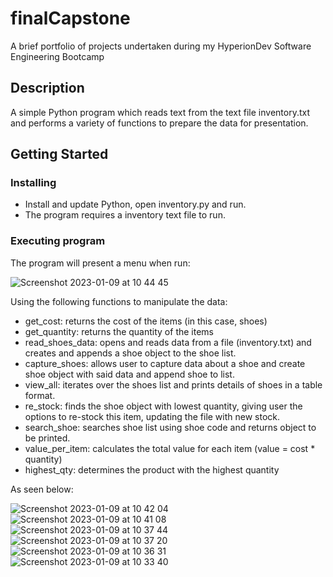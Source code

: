 # finalCapstone


A brief portfolio of projects undertaken during my HyperionDev Software Engineering Bootcamp

## Description

A simple Python program which reads text from the text file inventory.txt and performs a variety of functions to prepare the data for presentation. 

## Getting Started

### Installing

* Install and update Python, open inventory.py and run. 
* The program requires a inventory text file to run. 

### Executing program
The program will present a menu when run: 

![Screenshot 2023-01-09 at 10 44 45](https://user-images.githubusercontent.com/53863441/211290736-9a2c96a3-3893-4c26-b5ed-ff6b02dc50d7.png)

Using the following functions to manipulate the data: 

- get_cost: returns the cost of the items (in this case, shoes)
- get_quantity: returns the quantity of the items 
- read_shoes_data: opens and reads data from a file (inventory.txt) and creates and appends a shoe object to the shoe list. 
- capture_shoes: allows user to capture data about a shoe and create shoe object with said data and append shoe to list. 
- view_all: iterates over the shoes list and prints details of shoes in a table format. 
- re_stock: finds the shoe object with lowest quantity, giving user the options to re-stock this item, updating the file with new stock. 
- search_shoe: searches shoe list using shoe code and returns object to be printed. 
- value_per_item: calculates the total value for each item (value = cost * quantity)
- highest_qty: determines the product with the highest quantity 

As seen below: 

![Screenshot 2023-01-09 at 10 42 04](https://user-images.githubusercontent.com/53863441/211290641-a26d0651-40a2-4bf4-9fa9-da5877409cf9.png)
![Screenshot 2023-01-09 at 10 41 08](https://user-images.githubusercontent.com/53863441/211290643-d6f64a50-28b7-48f6-81ba-f27eca44ec98.png)
![Screenshot 2023-01-09 at 10 37 44](https://user-images.githubusercontent.com/53863441/211290644-d597f817-0ca0-4341-9588-4c4efc32c9f5.png)
![Screenshot 2023-01-09 at 10 37 20](https://user-images.githubusercontent.com/53863441/211290645-03035b14-7b68-4763-8c62-144336dc9e00.png)
![Screenshot 2023-01-09 at 10 36 31](https://user-images.githubusercontent.com/53863441/211290649-543e5c77-8694-4fe9-b15d-0ac688c8ed13.png)
![Screenshot 2023-01-09 at 10 33 40](https://user-images.githubusercontent.com/53863441/211290650-9524ae7e-f7e7-4db3-b3fe-a0b119912baf.png)



